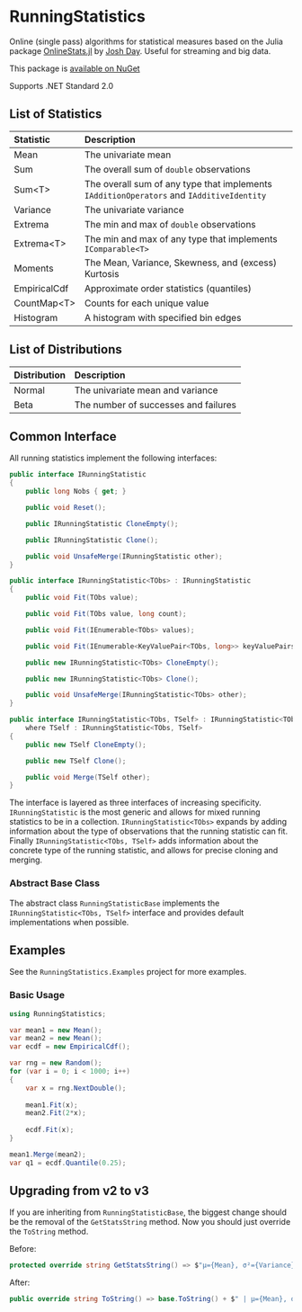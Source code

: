 # RunningStatistics
Online (single pass) algorithms for statistical measures based on the Julia package 
[OnlineStats.jl](https://github.com/joshday/OnlineStats.jl) by [Josh Day](https://github.com/joshday). Useful for streaming and big data.

This package is [available on NuGet](https://www.nuget.org/packages/RunningStatistics/)

Supports .NET Standard 2.0

## List of Statistics

| Statistic          | Description                                                                              |
|:-------------------|:-----------------------------------------------------------------------------------------|
| Mean               | The univariate mean                                                                      |
| Sum                | The overall sum of `double` observations                                                 |
| Sum\<T\>           | The overall sum of any type that implements `IAdditionOperators` and `IAdditiveIdentity` |
| Variance           | The univariate variance                                                                  |
| Extrema            | The min and max of `double` observations                                                 |
| Extrema\<T\>       | The min and max of any type that implements `IComparable<T>`                             |
| Moments            | The Mean, Variance, Skewness, and (excess) Kurtosis                                      |
| EmpiricalCdf       | Approximate order statistics (quantiles)                                                 |
| CountMap\<T\>      | Counts for each unique value                                                             |
| Histogram          | A histogram with specified bin edges                                                     |


## List of Distributions

| Distribution | Description                          |
|:-------------|:-------------------------------------|
| Normal       | The univariate mean and variance     |
| Beta         | The number of successes and failures |


## Common Interface

All running statistics implement the following interfaces:

```csharp
public interface IRunningStatistic
{
    public long Nobs { get; }

    public void Reset();

    public IRunningStatistic CloneEmpty();

    public IRunningStatistic Clone();

    public void UnsafeMerge(IRunningStatistic other);
}

public interface IRunningStatistic<TObs> : IRunningStatistic
{
    public void Fit(TObs value);

    public void Fit(TObs value, long count);

    public void Fit(IEnumerable<TObs> values);

    public void Fit(IEnumerable<KeyValuePair<TObs, long>> keyValuePairs);

    public new IRunningStatistic<TObs> CloneEmpty();

    public new IRunningStatistic<TObs> Clone();

    public void UnsafeMerge(IRunningStatistic<TObs> other);
}

public interface IRunningStatistic<TObs, TSelf> : IRunningStatistic<TObs>
    where TSelf : IRunningStatistic<TObs, TSelf>
{
    public new TSelf CloneEmpty();

    public new TSelf Clone();

    public void Merge(TSelf other);
}
```

The interface is layered as three interfaces of increasing specificity. `IRunningStatistic` is the
most generic and allows for mixed running statistics to be in a collection. `IRunningStatistic<TObs>`
expands by adding information about the type of observations that the running statistic can fit.
Finally `IRunningStatistic<TObs, TSelf>` adds information about the concrete type of the running
statistic, and allows for precise cloning and merging.

### Abstract Base Class

The abstract class `RunningStatisticBase` implements the `IRunningStatistic<TObs, TSelf>` interface
and provides default implementations when possible.

## Examples

See the `RunningStatistics.Examples` project for more examples.

### Basic Usage

```csharp
using RunningStatistics;

var mean1 = new Mean();
var mean2 = new Mean();
var ecdf = new EmpiricalCdf();

var rng = new Random();
for (var i = 0; i < 1000; i++)
{
    var x = rng.NextDouble();
    
    mean1.Fit(x);
    mean2.Fit(2*x);
    
    ecdf.Fit(x);
}

mean1.Merge(mean2);
var q1 = ecdf.Quantile(0.25);
```

## Upgrading from v2 to v3

If you are inheriting from `RunningStatisticBase`, the biggest change should be the removal of the
`GetStatsString` method. Now you should just override the `ToString` method.

Before:

```csharp
protected override string GetStatsString() => $"μ={Mean}, σ²={Variance}";
```

After:

```csharp
public override string ToString() => base.ToString() + $" | μ={Mean}, σ²={Variance}";
```